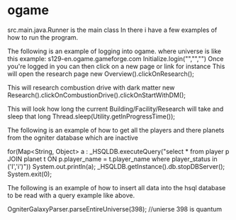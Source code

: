 # ogame

src.main.java.Runner is the main class
In there i have a few examples of how to run the program.

The following is an example of logging into ogame.  where universe is like this example: s129-en.ogame.gameforge.com
Initialize.login("<universe>","<username>","<password>")
Once you're logged in you can then click on a new page or link for instance
This will open the research page
new Overview().clickOnResearch();

This will research combustion drive with dark matter
new Research().clickOnCombustionDrive().clickOnStartWithDM();

This will look how long the current Building/Facility/Research will take and sleep that long
Thread.sleep(Utility.getInProgressTime());


The following is an example of how to get all the players and there planets from the ogniter database which are inactive

for(Map<String, Object> a : _HSQLDB.executeQuery("select * from player p JOIN planet t ON p.player_name = t.player_name where player_status in ('I','i')"))
    System.out.println(a);
_HSQLDB.getInstance().db.stopDBServer();
System.exit(0);


The following is an example of how to insert all data into the hsql database to be read with a query example like above.

OgniterGalaxyParser.parseEntireUniverse(398); //unierse 398 is quantum

